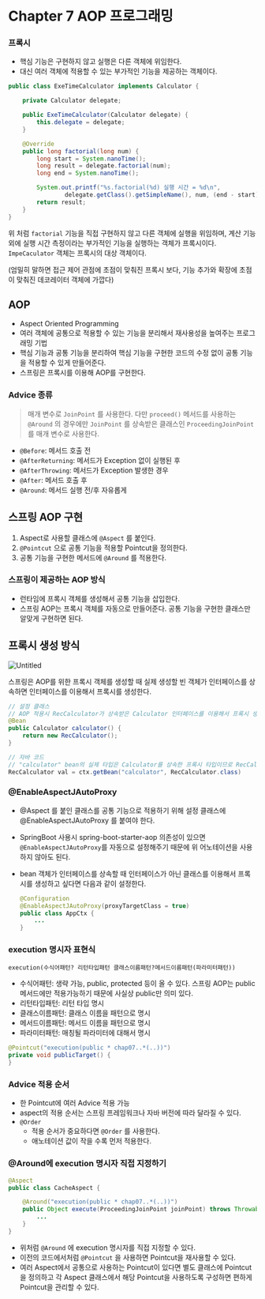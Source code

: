 # Chapter 7 AOP 프로그래밍

### 프록시

- 핵심 기능은 구현하지 않고 실행은 다른 객체에 위임한다.
- 대신 여러 객체에 적용할 수 있는 부가적인 기능을 제공하는 객체이다.

```java
public class ExeTimeCalculator implements Calculator {

    private Calculator delegate;

    public ExeTimeCalculator(Calculator delegate) {
        this.delegate = delegate;
    }

    @Override
    public long factorial(long num) {
        long start = System.nanoTime();
        long result = delegate.factorial(num);
        long end = System.nanoTime();

        System.out.printf("%s.factorial(%d) 실행 시간 = %d\n",
                delegate.getClass().getSimpleName(), num, (end - start));
        return result;
    }
}
```

위 처럼 `factorial` 기능을 직접 구현하지 않고 다른 객체에 실행을 위임하며, 계산 기능 외에 실행 시간 측정이라는 부가적인 기능을 실행하는 객체가 프록시이다. `ImpeCaculator` 객체는 프록시의 대상 객체이다.

(엄밀히 말하면 접근 제어 관점에 초점이 맞춰진 프록시 보다, 기능 추가와 확장에 초점이 맞춰진 데코레이터 객체에 가깝다)

## AOP

- Aspect Oriented Programming
- 여러 객체에 공통으로 적용할 수 있는 기능을 분리해서 재사용성을 높여주는 프로그래밍 기법
- 핵심 기능과 공통 기능을 분리하여 핵심 기능을 구현한 코드의 수정 없이 공통 기능을 적용할 수 있게 만들어준다.
- 스프링은 프록시를 이용해 AOP를 구현한다.

### Advice 종류

> 매개 변수로 `JoinPoint` 를 사용한다. 다만 `proceed()` 메서드를 사용하는 `@Around` 의 경우에만 `JoinPoint` 를 상속받은 클래스인 `ProceedingJoinPoint` 를 매개 변수로 사용한다.
>
- `@Before`: 메서드 호출 전
- `@AfterReturning`: 메서드가 Exception 없이 실행된 후
- `@AfterThrowing`: 메서드가 Exception 발생한 경우
- `@After`: 메서드 호출 후
- `@Around`: 메서드 실행 전/후 자유롭게

## 스프링 AOP 구현

1. Aspect로 사용할 클래스에 `@Aspect` 를 붙인다.
2. `@Pointcut` 으로 공통 기능을 적용할 Pointcut을 정의한다.
3. 공통 기능을 구현한 메서드에 `@Around` 를 적용한다.

### 스프링이 제공하는 AOP 방식

- 런타임에 프록시 객체를 생성해서 공통 기능을 삽입한다.
- 스프링 AOP는 프록시 객체를 자동으로 만들어준다. 공통 기능을 구현한 클래스만 알맞게 구현하면 된다.

## 프록시 생성 방식

![Untitled](https://s3.us-west-2.amazonaws.com/secure.notion-static.com/bc64a693-0904-4f01-ae51-7fd5fb175184/Untitled.png?X-Amz-Algorithm=AWS4-HMAC-SHA256&X-Amz-Content-Sha256=UNSIGNED-PAYLOAD&X-Amz-Credential=AKIAT73L2G45EIPT3X45%2F20220520%2Fus-west-2%2Fs3%2Faws4_request&X-Amz-Date=20220520T074126Z&X-Amz-Expires=86400&X-Amz-Signature=9328d7427c2fa266c1a34734d252f6a4b130b44a7cb0e734a2441e317c6b3296&X-Amz-SignedHeaders=host&response-content-disposition=filename%20%3D%22Untitled.png%22&x-id=GetObject)

스프링은 AOP를 위한 프록시 객체를 생성할 때 실제 생성할 빈 객체가 인터페이스를 상속하면 인터페이스를 이용해서 프록시를 생성한다.

```java
// 설정 클래스
// AOP 적용시 RecCalculator가 상속받은 Calculator 인터페이스를 이용해서 프록시 생성
@Bean
public Calculator calculator() {
    return new RecCalculator();
}

// 자바 코드
// "calculator" bean의 실제 타입은 Calculator를 상속한 프록시 타입이므로 RecCalculator로 타입 변환을 할 수 없어 exception 발생
RecCalculator val = ctx.getBean("calculator", RecCalculator.class)
```

### @EnableAspectJAutoProxy

- @Aspect 를 붙인 클래스를 공통 기능으로 적용하기 위해 설정 클래스에 @EnableAspectJAutoProxy 를 붙여야 한다.
- SpringBoot 사용시 spring-boot-starter-aop 의존성이 있으면 `@EnableAspectJAutoProxy`를 자동으로 설정해주기 때문에 위 어노테이션을 사용하지 않아도 된다.
- bean 객체가 인터페이스를 상속할 때 인터페이스가 아닌 클래스를 이용해서 프록시를 생성하고 싶다면 다음과 같이 설정한다.

    ```java
    @Configuration
    @EnableAspectJAutoProxy(proxyTargetClass = true)
    public class AppCtx {
        ...
    }
    ```

### execution 명시자 표현식

`execution(수식어패턴? 리턴타입패턴 클래스이름패턴?메서드이름패턴(파라미터패턴))`

- 수식어패턴: 생략 가능, public, protected 등이 올 수 있다. 스프링 AOP는 public 메서드에만 적용가능하기 때문에 사실상 public만 의미 있다.
- 리턴타입패턴: 리턴 타입 명시
- 클래스이름패턴: 클래스 이름을 패턴으로 명시
- 메서드이름패턴: 메서드 이름을 패턴으로 명시
- 파라미터패턴: 매칭될 파라미터에 대해서 명시

```java
@Pointcut("execution(public * chap07..*(..))")
private void publicTarget() {
}
```

### Advice 적용 순서

- 한 Pointcut에 여러 Advice 적용 가능
- aspect의 적용 순서는 스프링 프레임워크나 자바 버전에 따라 달라질 수 있다.
- `@Order`
    - 적용 순서가 중요하다면 `@Order` 를 사용한다.
    - 애노테이션 값이 작을 수록 먼저 적용한다.

### @Around에 execution 명시자 직접 지정하기

```java
@Aspect
public class CacheAspect {

    @Around("execution(public * chap07..*(..))") 
    public Object execute(ProceedingJoinPoint joinPoint) throws Throwable {
        ...
    }
}
```

- 위처럼 `@Around` 에 execution 명시자를 직접 지정할 수 있다.
- 이전의 코드에서처럼 `@Pointcut` 을 사용하면 Pointcut을 재사용할 수 있다.
- 여러 Aspect에서 공통으로 사용하는 Pointcut이 있다면 별도 클래스에 Pointcut을 정의하고 각 Aspect 클래스에서 해당 Pointcut을 사용하도록 구성하면 편하게 Pointcut을 관리할 수 있다.
